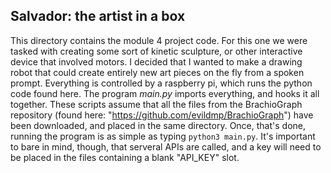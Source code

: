 ## Salvador: the artist in a box

This directory contains the module 4 project code. For this one we were tasked with creating some sort of kinetic sculpture, or other interactive device that involved motors. I decided that I wanted to make a drawing robot that could create entirely new art pieces on the fly from a spoken prompt. Everything is controlled by a raspberry pi, which runs the python code found here. The program *main.py* imports everything, and hooks it all together. These scripts assume that all the files from the BrachioGraph repository (found here: "https://github.com/evildmp/BrachioGraph") have been downloaded, and placed in the same directory. Once, that's done, running the program is as simple as typing `python3 main.py`. It's important to bare in mind, though, that serveral APIs are called, and a key will need to be placed in the files containing a blank "API_KEY" slot.
